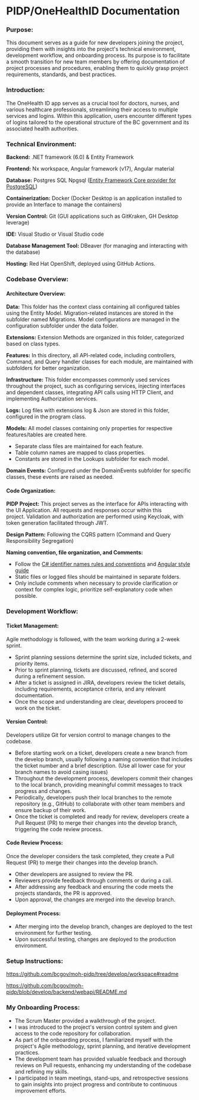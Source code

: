 # PIDP/OneHealthID Documentation
### Purpose:
This document serves as a guide for new developers joining the project, providing them with insights into the project's technical environment, development workflow, and onboarding process. Its purpose is to facilitate a smooth transition for new team members by offering documentation of project processes and procedures, enabling them to quickly grasp project requirements, standards, and best practices.
### Introduction:
The OneHealth ID app serves as a crucial tool for doctors, nurses, and various healthcare professionals, streamlining their access to multiple services and logins. Within this application, users encounter different types of logins tailored to the operational structure of the BC government and its associated health authorities.
### Technical Environment:
**Backend:** .NET framework (6.0) & Entity Framework

**Frontend:** Nx workspace, Angular framework (v17), Angular material

**Database:** Postgres SQL Npgsql ([Entity Framework Core provider for PostgreSQL](https://github.com/npgsql/efcore.pg))

**Containerization:** Docker (Docker Desktop is an application installed to provide an Interface to manage the containers)

**Version Control:** Git (GUI applications such as GitKraken, GH Desktop leverage)

**IDE:** Visual Studio or Visual Studio code

**Database Management Tool:** DBeaver (for managing and interacting with the database)

**Hosting:** Red Hat OpenShift, deployed using GitHub Actions.

### Codebase Overview:
#### Architecture Overview:
**Data:** This folder has the context class containing all configured tables using the Entity Model. Migration-related instances are stored in the subfolder named Migrations. Model configurations are managed in the configuration subfolder under the data folder.

**Extensions:** Extension Methods are organized in this folder, categorized based on class types.

**Features:** In this directory, all API-related code, including controllers, Command, and Query handler classes for each module, are maintained with subfolders for better organization.

**Infrastructure:** This folder encompasses commonly used services throughout the project, such as configuring services, injecting interfaces and dependent classes, integrating API calls using HTTP Client, and implementing Authorization services.

**Logs:** Log files with extensions log & Json are stored in this folder, configured in the program class.

**Models:** All model classes containing only properties for respective features/tables are created here. 
- Separate class files are maintained for each feature.
- Table column names are mapped to class properties. 
- Constants are stored in the Lookups subfolder for each model.

**Domain Events:**
Configured under the DomainEvents subfolder for specific classes, these events are raised as needed.
#### Code Organization:
**PIDP Project:** This project serves as the interface for APIs interacting with the UI Application. All requests and responses occur within this project. Validation and authorization are performed using Keycloak, with token generation facilitated through JWT.

**Design Pattern:** Following the CQRS pattern (Command and Query Responsibility Segregation)

**Naming convention, file organization, and Comments:** 
- Follow the [C# identifier names rules and conventions](https://learn.microsoft.com/en-us/dotnet/csharp/fundamentals/coding-style/identifier-names) and [Angular style guide](https://angular.dev/style-guide)
- Static files or logged files should be maintained in separate folders.
- Only include comments when necessary to provide clarification or context for complex logic, prioritize self-explanatory code when possible.

### Development Workflow:
#### Ticket Management:
Agile methodology is followed, with the team working during a 2-week sprint.
- Sprint planning sessions determine the sprint size, included tickets, and priority items.
- Prior to sprint planning, tickets are discussed, refined, and scored during a refinement session.
- After a ticket is assigned in JIRA, developers review the ticket details, including requirements, acceptance criteria, and any relevant documentation.
- Once the scope and understanding are clear, developers proceed to work on the ticket.
#### Version Control:
 Developers utilize Git for version control to manage changes to the codebase.
 - Before starting work on a ticket, developers create a new branch from the develop branch, usually following a naming convention that includes the ticket number and a brief description. (Use all lower case for your branch names to avoid casing issues)
 - Throughout the development process, developers commit their changes to the local branch, providing meaningful commit messages to track progress and changes.
 - Periodically, developers push their local branches to the remote repository (e.g., GitHub) to collaborate with other team members and ensure backup of their work.
 - Once the ticket is completed and ready for review, developers create a Pull Request (PR) to merge their changes into the develop branch, triggering the code review process.
#### Code Review Process:
 Once the developer considers the task completed, they create a Pull Request (PR) to merge their changes into the develop branch.
 - Other developers are assigned to review the PR.
 - Reviewers provide feedback through comments or during a call.
 - After addressing any feedback and ensuring the code meets the projects standards, the PR is approved.
 - Upon approval, the changes are merged into the develop branch.
#### Deployment Process:
- After merging into the develop branch, changes are deployed to the test environment for further testing.
- Upon successful testing, changes are deployed to the production environment.
### Setup Instructions:

https://github.com/bcgov/moh-pidp/tree/develop/workspace#readme

https://github.com/bcgov/moh-pidp/blob/develop/backend/webapi/README.md

### My Onboarding Process:
- The Scrum Master provided a walkthrough of the project.
- I was introduced to the project's version control system and given access to the code repository for collaboration.
- As part of the onboarding process, I familiarized myself with the project's Agile methodology, sprint planning, and iterative development practices.
- The development team has provided valuable feedback and thorough reviews on Pull requests, enhancing my understanding of the codebase and refining my skills.
- I participated in team meetings, stand-ups, and retrospective sessions to gain insights into project progress and contribute to continuous improvement efforts.